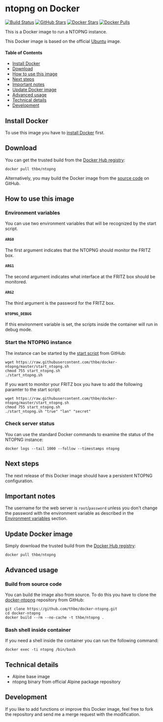 # ntopng on Docker

[![Build Status](https://img.shields.io/docker/automated/thbe/ntopng.svg)](https://hub.docker.com/r/thbe/ntopng/builds/) [![GitHub Stars](https://img.shields.io/github/stars/thbe/docker-ntopng.svg)](https://github.com/thbe/docker-ntopng/stargazers) [![Docker Stars](https://img.shields.io/docker/stars/thbe/ntopng.svg)](https://hub.docker.com/r/thbe/ntopng) [![Docker Pulls](https://img.shields.io/docker/pulls/thbe/ntopng.svg)](https://hub.docker.com/r/thbe/ntopng)

This is a Docker image to run a NTOPNG instance.

This Docker image is based on the official [Ubuntu](https://hub.docker.com/_/ubuntu) image.

#### Table of Contents

- [Install Docker](https://github.com/thbe/docker-ntopng#install-docker)
- [Download](https://github.com/thbe/docker-ntopng#download)
- [How to use this image](https://github.com/thbe/docker-ntopng#how-to-use-this-image)
- [Next steps](https://github.com/thbe/docker-ntopng#next-steps)
- [Important notes](https://github.com/thbe/docker-ntopng#important-notes)
- [Update Docker image](https://github.com/thbe/docker-ntopng#update-docker-image)
- [Advanced usage](https://github.com/thbe/docker-ntopng#advanced-usage)
- [Technical details](https://github.com/thbe/docker-ntopng#technical-details)
- [Development](https://github.com/thbe/docker-ntopng#development)

## Install Docker

To use this image you have to [install Docker](https://docs.docker.com/engine/installation/) first.

## Download

You can get the trusted build from the [Docker Hub registry](https://hub.docker.com/r/thbe/ntopng/):

```
docker pull thbe/ntopng
```

Alternatively, you may build the Docker image from the
[source code](https://github.com/thbe/docker-ntopng#build-from-source-code) on GitHub.

## How to use this image

### Environment variables

You can use two environment variables that will be recognized by the start script.

#### `ARG0`

The first argument indicates that the NTOPNG should monitor the FRITZ box.

#### `ARG1`

The second argument indicates what interface at the FRITZ box should be monitored.

#### `ARG2`

The third argument is the password for the FRITZ box.

#### `NTOPNG_DEBUG`

If this environment variable is set, the scripts inside the container will run in debug mode.

### Start the NTOPNG instance

The instance can be started by the [start script](https://raw.githubusercontent.com/thbe/docker-ntopng/master/start_ntopng.sh)
from GitHub:

```
wget https://raw.githubusercontent.com/thbe/docker-ntopng/master/start_ntopng.sh
chmod 755 start_ntopng.sh
./start_ntopng.sh
```

If you want to monitor your FRITZ box you have to add the following paramter to the start script:

```
wget https://raw.githubusercontent.com/thbe/docker-ntopng/master/start_ntopng.sh
chmod 755 start_ntopng.sh
./start_ntopng.sh "true" "lan" "secret"
```

### Check server status

You can use the standard Docker commands to examine the status of the NTOPNG instance:

```
docker logs --tail 1000 --follow --timestamps ntopng
```

## Next steps

The next release of this Docker image should have a persistent NTOPNG configuration.

## Important notes

The username for the web server is `root`/`password` unless you don't change the password with the environment
variable as described in the [Environment variables](https://github.com/thbe/docker-ntopng#how-to-use-this-image)
section.

## Update Docker image

Simply download the trusted build from the [Docker Hub registry](https://hub.docker.com/r/thbe/ntopng/):

```
docker pull thbe/ntopng
```

## Advanced usage

### Build from source code

You can build the image also from source. To do this you have to clone the
[docker-ntopng](https://github.com/thbe/docker-ntopng) repository from GitHub:

```
git clone https://github.com/thbe/docker-ntopng.git
cd docker-ntopng
docker build --rm --no-cache -t thbe/ntopng .
```

### Bash shell inside container

If you need a shell inside the container you can run the following command:

```
docker exec -ti ntopng /bin/bash
```

## Technical details

- Alpine base image
- ntopng binary from official Alpine package repository

## Development

If you like to add functions or improve this Docker image, feel free to fork the repository and send me a merge request with the modification.
